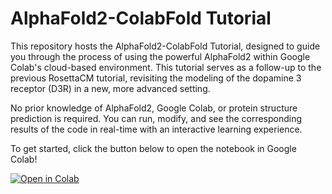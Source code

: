 # AlphaFold2-ColabFold Tutorial

This repository hosts the AlphaFold2-ColabFold Tutorial, designed to guide you through the process of using the powerful AlphaFold2 within Google Colab's cloud-based environment. This tutorial serves as a follow-up to the previous RosettaCM tutorial, revisiting the modeling of the dopamine 3 receptor (D3R) in a new, more advanced setting.

No prior knowledge of AlphaFold2, Google Colab, or protein structure prediction is required. You can run, modify, and see the corresponding results of the code in real-time with an interactive learning experience.

To get started, click the button below to open the notebook in Google Colab!

[![Open in Colab](https://colab.research.google.com/assets/colab-badge.svg)](https://colab.research.google.com/github/engelberger/CPBP8330/blob/main/AF2_class/AlphaFold2.ipynb)

